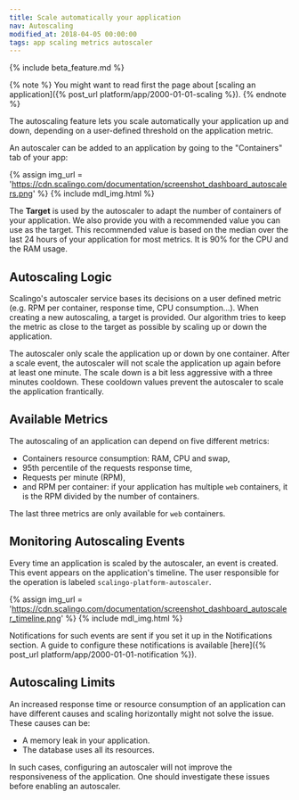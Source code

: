 ```yaml
---
title: Scale automatically your application
nav: Autoscaling
modified_at: 2018-04-05 00:00:00
tags: app scaling metrics autoscaler
---
```


{% include beta_feature.md %}

{% note %}
  You might want to read first the page about [scaling an application]({% post_url
  platform/app/2000-01-01-scaling %}).
{% endnote %}

The autoscaling feature lets you scale automatically your application up and
down, depending on a user-defined threshold on the application metric.

An autoscaler can be added to an application by going to the "Containers" tab
of your app:

{% assign img_url = 'https://cdn.scalingo.com/documentation/screenshot_dashboard_autoscalers.png' %}
{% include mdl_img.html %}

The **Target** is used by the autoscaler to adapt the number of containers of
your application. We also provide you with a recommended value you can use as
the target. This recommended value is based on the median over the last 24
hours of your application for most metrics. It is 90% for the CPU and the RAM
usage.

## Autoscaling Logic

Scalingo's autoscaler service bases its decisions on a user defined metric
(e.g. RPM per container, response time, CPU consumption...). When creating a
new autoscaling, a target is provided. Our algorithm tries to keep the metric
as close to the target as possible by scaling up or down the application.

The autoscaler only scale the application up or down by one container. After a
scale event, the autoscaler will not scale the application up again before at
least one minute. The scale down is a bit less aggressive with a three minutes
cooldown. These cooldown values prevent the autoscaler to scale the application
frantically.

## Available Metrics

The autoscaling of an application can depend on five different metrics:

* Containers resource consumption: RAM, CPU and swap,
* 95th percentile of the requests response time,
* Requests per minute (RPM),
* and RPM per container: if your application has multiple `web` containers, it
  is the RPM divided by the number of containers.

The last three metrics are only available for `web` containers.

## Monitoring Autoscaling Events

Every time an application is scaled by the autoscaler, an event is created.
This event appears on the application's timeline. The user responsible for the
operation is labeled `scalingo-platform-autoscaler`.

{% assign img_url = 'https://cdn.scalingo.com/documentation/screenshot_dashboard_autoscaler_timeline.png' %}
{% include mdl_img.html %}

Notifications for such events are sent if you set it up in the Notifications
section. A guide to configure these notifications is available [here]({%
post_url platform/app/2000-01-01-notification %}).

## Autoscaling Limits

An increased response time or resource consumption of an application can have
different causes and scaling horizontally might not solve the issue. These
causes can be:

- A memory leak in your application.
- The database uses all its resources.

In such cases, configuring an autoscaler will not improve the responsiveness of
the application. One should investigate these issues before enabling an
autoscaler.

